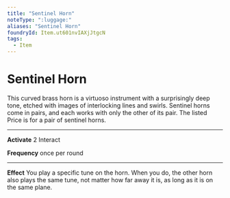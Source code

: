 ```yaml
---
title: "Sentinel Horn"
noteType: ":luggage:"
aliases: "Sentinel Horn"
foundryId: Item.ut601nvIAXjJtgcN
tags:
  - Item
---
```


# Sentinel Horn

This curved brass horn is a virtuoso instrument with a surprisingly deep tone, etched with images of interlocking lines and swirls. Sentinel horns come in pairs, and each works with only the other of its pair. The listed Price is for a pair of sentinel horns.

* * *

**Activate** 2 Interact

**Frequency** once per round

* * *

**Effect** You play a specific tune on the horn. When you do, the other horn also plays the same tune, not matter how far away it is, as long as it is on the same plane.
